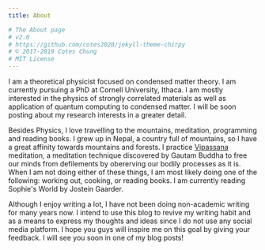 ```yaml
---
title: About

# The About page
# v2.0
# https://github.com/cotes2020/jekyll-theme-chirpy
# © 2017-2019 Cotes Chung
# MIT License
---
```


I am a theoretical physicist focused on condensed matter theory. I am currently pursuing a
PhD at Cornell University, Ithaca. I am mostly interested in the physics of strongly correlated 
materials as well as application of quantum computing to condensed matter. I will be soon posting
about my research interests in a greater detail.

Besides Physics, I love travelling to the mountains, meditation, programming and reading books. I grew
up in Nepal, a country full of mountains, so I have a great affinity towards mountains and forests. I
practice [Vipassana](https://www.dhamma.org/en-US/index) meditation, a meditation technique discovered
by Gautam Buddha to free our minds from defilements by obererving our bodily processes as it is. When 
I am not doing either of these things, I am most likely doing one of the following: working out,
cooking, or reading books. I am currently reading Sophie's World by Jostein Gaarder.

Although I enjoy writing a lot, I have not been doing non-academic writing for many years now. I intend
to use this blog to revive my writing habit and as a means to express my thoughts and ideas since I do 
not use any social media platform. I hope you guys will inspire me on this goal by giving your feedback. 
I will see you soon in one of my blog posts!
